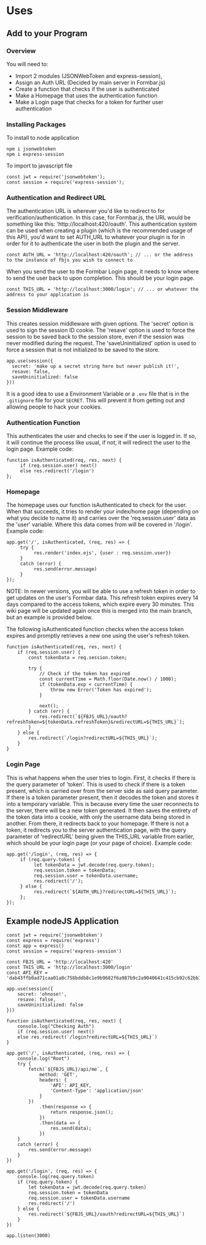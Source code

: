 # Uses
## Add to your Program
### Overview
You will need to:
* Import 2 modules (JSONWebToken and express-session),
* Assign an Auth URL (Decided by main server in Formbar.js)
* Create a function that checks if the user is authenticated
* Make a Homepage that uses the authentication function
* Make a Login page that checks for a token for further user authentication

### Installing Packages
To install to node application                     
```
npm i jsonwebtoken
npm i express-session
```
To import to javascript file  
```
const jwt = require('jsonwebtoken');
const session = require('express-session');
```

### Authentication and Redirect URL
The authentication URL is wherever you'd like to redirect to for verification/authentication. In this case, for Formbar.js, the URL would be something like this: 'http://localhost:420/oauth'. This authentication system can be used when creating a plugin (which is the recommended
usage of this API), you'd want to set AUTH_URL to whatever your plugin is for in order for it to authenticate the user in both the plugin and
the server.
```JS
const AUTH_URL = 'http://localhost:420/oauth'; // ... or the address to the instance of fbjs you wish to connect to
```
When you send the user to the Formbar Login page, it needs to know where to send the user back to upon completion. This should be your login page.
```JS
const THIS_URL = 'http://localhost:3000/login'; // ... or whatever the address to your application is
```

### Session Middleware
This creates session middleware with given options. The 'secret' option is used to sign the session ID cookie. The 'resave' option is used to force the session to be saved back to the session store, even if the session was never modified during the request. The 'saveUninitialized' option is used to force a session that is not initialized to be saved to the store.
```JS
app.use(session({
  secret: 'make up a secret string here but never publish it!',
  resave: false,
  saveUninitialized: false
}))
```

It is a good idea to use a Environment Variable or a `.env` file that is in the `.gitignore` file for your `SECRET`. This will prevent it from getting out and allowing people to hack your cookies.

### Authentication Function
This authenticates the user and checks to see if the user is logged in. If so, it will continue the process like usual, if not, it will redirect the user to the login page. Example code:
```JS
function isAuthenticated(req, res, next) {
     if (req.session.user) next()
     else res.redirect('/login')
};
```

### Homepage
The homepage uses our function isAuthenticated to check for the user. When that succeeds, it tries to render your index/home page (depending on what you decide to name it) and carries over the 'req.session.user' data as the 'user' variable. Where this data comes from will be covered in '/login'.
Example code:
```JS
app.get('/', isAuthenticated, (req, res) => {
     try {
          res.render('index.ejs', {user : req.session.user})
     }
     catch (error) {
          res.send(error.message)
     }
});
```

NOTE: In newer versions, you will be able to use a refresh token in order to get updates on the user's Formbar data. This refresh token expires every 14 days compared to the access tokens, which expire every 30 minutes. This wiki page will be updated again once this is merged into the main branch, but an example is provided below.

The following isAuthenticated function checks when the access token expires and promptly retrieves a new one using the user's refresh token.
```JS
function isAuthenticated(req, res, next) {
    if (req.session.user) {
        const tokenData = req.session.token;

        try {
            // Check if the token has expired
            const currentTime = Math.floor(Date.now() / 1000);
            if (tokenData.exp < currentTime) {
                throw new Error('Token has expired');
            }

            next();
        } catch (err) {
            res.redirect(`${FBJS_URL}/oauth?refreshToken=${tokenData.refreshToken}&redirectURL=${THIS_URL}`);
        }
    } else {
        res.redirect(`/login?redirectURL=${THIS_URL}`);
    }
}
```

### Login Page
This is what happens when the user tries to login. First, it checks if there is the query parameter of 'token'. This is used to check if there is a token present, which is carried over from the server side as said query parameter. If there is a token parameter present, then it decodes the token and stores it into a temporary variable. This is because every time the user reconnects to the server, there will be a new token generated. It then saves the entirety of the token data into a cookie, with only the username data being stored in another. From there, it redirects back to your homepage. If there is not a token, it redirects you to the server authentication page, with the query parameter of 'redirectURL' being given the THIS_URL variable from earlier, which should be your login page (or your page of choice). Example code:
```JS
app.get('/login', (req, res) => {
     if (req.query.token) {
          let tokenData = jwt.decode(req.query.token);
          req.session.token = tokenData;
          req.session.user = tokenData.username;
          res.redirect('/');
     } else {
          res.redirect(`${AUTH_URL}?redirectURL=${THIS_URL}`);
     };
});
```
## Example nodeJS Application
```JS
const jwt = require('jsonwebtoken')
const express = require('express')
const app = express()
const session = require('express-session')

const FBJS_URL = 'http://localhost:420'
const THIS_URL = 'http://localhost:3000/login'
const API_KEY = 'dab43ffb0ad71caa01a8c758bddb8c1e9b9682f6a987b9c2a9040641c415cb92c62bb18a7769e8509cb823f1921463122ad9851c5ff313dc24d929892c86f86a'

app.use(session({
	secret: 'ohnose!',
	resave: false,
	saveUninitialized: false
}))

function isAuthenticated(req, res, next) {
	console.log("Checking Auth")
	if (req.session.user) next()
	else res.redirect(`/login?redirectURL=${THIS_URL}`)
}

app.get('/', isAuthenticated, (req, res) => {
	console.log("Root")
	try {
		fetch(`${FBJS_URL}/api/me`, {
			method: 'GET',
			headers: {
				'API': API_KEY,
				'Content-Type': 'application/json'
			}
		})
			.then(response => {
				return response.json();
			})
			.then(data => {
				res.send(data);
			})
	}
	catch (error) {
		res.send(error.message)
	}
})

app.get('/login', (req, res) => {
	console.log(req.query.token)
	if (req.query.token) {
		let tokenData = jwt.decode(req.query.token)
		req.session.token = tokenData
		req.session.user = tokenData.username
		res.redirect('/')
	} else {
		res.redirect(`${FBJS_URL}/oauth?redirectURL=${THIS_URL}`)
	}
})

app.listen(3000)
```
